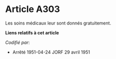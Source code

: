 # Article A303

Les soins médicaux leur sont donnés gratuitement.

**Liens relatifs à cet article**

_Codifié par_:

  - Arrêté 1951-04-24 JORF 29 avril 1951
